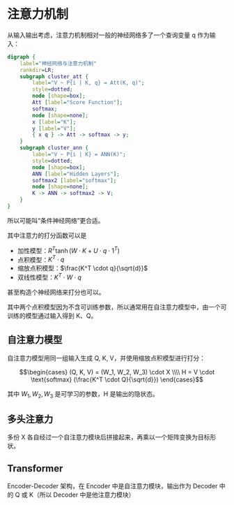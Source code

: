 # 注意力机制

从输入输出考虑，注意力机制相对一般的神经网络多了一个查询变量 q 作为输入：

```dot
digraph {
    label="神经网络与注意力机制"
    rankdir=LR;
    subgraph cluster_att {
        label="V ~ P{i | K, q} = Att(K, q)";
        style=dotted;
        node [shape=box];
        Att [label="Score Function"];
        softmax;
        node [shape=none];
        x [label="K"];
        y [label="V"];
        { x q } -> Att -> softmax -> y;
    }
    subgraph cluster_ann {
        label="V ~ P{i | K} = ANN(K)";
        style=dotted;
        node [shape=box];
        ANN [label="Hidden Layers"];
        softmax2 [label="softmax"];
        node [shape=none];
        K -> ANN -> softmax2 -> V;
    }
}
```

所以可能叫“条件神经网络”更合适。

其中注意力的打分函数可以是

* 加性模型：$R^T \tanh(W \cdot K + U \cdot q \cdot 1^T)$
* 点积模型：$K^T \cdot q$
* 缩放点积模型：$\frac{K^T \cdot q}{\sqrt{d}}$
* 双线性模型：$K^T \cdot W \cdot q$

甚至构造个神经网络来打分也可以。

其中两个点积模型因为不含可训练参数，所以通常用在自注意力模型中，由一个可训练的模型通过输入得到 K、Q。

## 自注意力模型

自注意力模型用同一组输入生成 Q, K, V，并使用缩放点积模型进行打分：

$$\begin{cases}
(Q, K, V) = (W_1, W_2, W_3) \cdot X \\\\
H = V \cdot \text{softmax} (\frac{K^T \cdot Q}{\sqrt{d}})
\end{cases}$$

其中 $W_1, W_2, W_3$ 是可学习的参数，H 是输出的隐状态。

## 多头注意力

多份 X 各自经过一个自注意力模块后拼接起来，再乘以一个矩阵变换为目标形状。

## Transformer

Encoder-Decoder 架构，在 Encoder 中是自注意力模块，输出作为 Decoder 中的 Q 或 K（所以 Decoder 中是他注意力模块）
